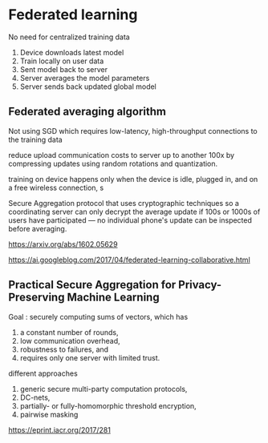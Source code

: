 

# Federated learning

No need for centralized training data

1. Device downloads latest model
1. Train locally on user data
1. Sent model back to server
1. Server averages the model parameters
1. Server sends back updated global model

## Federated averaging algorithm

Not using SGD which requires low-latency, high-throughput connections to the training data

reduce upload communication costs to server up to another 100x by compressing updates using random rotations and quantization.

training on device happens only when the device is idle, plugged in, and on a free wireless connection, s

Secure Aggregation protocol that uses cryptographic techniques so a coordinating server can only decrypt the average update if 100s or 1000s of users have participated — 
no individual phone's update can be inspected before averaging.

https://arxiv.org/abs/1602.05629

https://ai.googleblog.com/2017/04/federated-learning-collaborative.html

## Practical Secure Aggregation for Privacy-Preserving Machine Learning

Goal : securely computing sums of vectors, which has 
1. a constant number of rounds, 
1. low communication overhead, 
1. robustness to failures, and 
1. requires only one server with limited trust.

different approaches
1. generic secure multi-party computation protocols, 
1. DC-nets, 
1. partially- or fully-homomorphic threshold encryption, 
1. pairwise masking

https://eprint.iacr.org/2017/281

